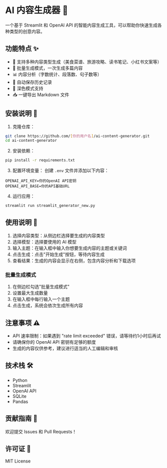 # AI 内容生成器 🤖

一个基于 Streamlit 和 OpenAI API 的智能内容生成工具，可以帮助你快速生成各种类型的创意内容。

## 功能特点 ✨

- 🎯 支持多种内容类型生成（美食菜谱、旅游攻略、读书笔记、小红书文案等）
- 📝 批量生成模式，一次生成多篇内容
- 📊 内容分析（字数统计、段落数、句子数等）
- 💾 自动保存历史记录
- 🌙 深色模式支持
- 📥 一键导出 Markdown 文件

## 安装说明 🚀

1. 克隆仓库：
```bash
git clone https://github.com/[你的用户名]/ai-content-generator.git
cd ai-content-generator
```

2. 安装依赖：
```bash
pip install -r requirements.txt
```

3. 配置环境变量：
创建 `.env` 文件并添加以下内容：
```
OPENAI_API_KEY=你的OpenAI API密钥
OPENAI_API_BASE=你的API基础URL
```

4. 运行应用：
```bash
streamlit run streamlit_generator_new.py
```

## 使用说明 📖

1. 选择内容类型：从侧边栏选择要生成的内容类型
2. 选择模型：选择要使用的 AI 模型
3. 输入主题：在输入框中输入你想要生成内容的主题或关键词
4. 点击生成：点击"开始生成"按钮，等待内容生成
5. 查看结果：生成的内容会显示在右侧，包含内容分析和下载选项

### 批量生成模式

1. 在侧边栏勾选"批量生成模式"
2. 设置最大生成数量
3. 在输入框中每行输入一个主题
4. 点击生成，系统会依次生成所有内容

## 注意事项 ⚠️

- API 速率限制：如果遇到 "rate limit exceeded" 错误，请等待约1小时后再试
- 请确保你的 OpenAI API 密钥有足够的额度
- 生成的内容仅供参考，建议进行适当的人工编辑和审核

## 技术栈 🛠️

- Python
- Streamlit
- OpenAI API
- SQLite
- Pandas

## 贡献指南 🤝

欢迎提交 Issues 和 Pull Requests！

## 许可证 📄

MIT License
